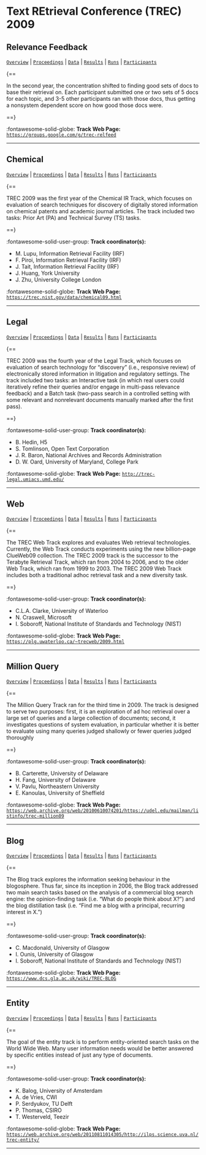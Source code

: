 # Text REtrieval Conference (TREC) 2009 

## Relevance Feedback

[`Overview`](./relfdbk/overview.md) | [`Proceedings`](./relfdbk/proceedings.md) | [`Data`](./relfdbk/data.md) | [`Results`](./relfdbk/results.md) | [`Runs`](./relfdbk/runs.md) | [`Participants`](./relfdbk/participants.md)

{==

In the second year, the concentration shifted to finding good sets of docs to base their retrieval on. Each participant submitted one or two sets of 5 docs for each topic, and 3-5 other participants ran with those docs, thus getting a nonsystem dependent score on how good those docs were.

==}

:fontawesome-solid-globe: **Track Web Page:** [`https://groups.google.com/g/trec-relfeed`](https://groups.google.com/g/trec-relfeed) 

---

## Chemical

[`Overview`](./chemical/overview.md) | [`Proceedings`](./chemical/proceedings.md) | [`Data`](./chemical/data.md) | [`Results`](./chemical/results.md) | [`Runs`](./chemical/runs.md) | [`Participants`](./chemical/participants.md)

{==

TREC 2009 was the first year of the Chemical IR Track, which focuses on evaluation of search techniques for discovery of digitally stored information on chemical patents and academic journal articles. The track included two tasks: Prior Art (PA) and Technical Survey (TS) tasks.

==}

:fontawesome-solid-user-group: **Track coordinator(s):**

- M. Lupu, Information Retrieval Facility (IRF) 
- F. Piroi, Information Retrieval Facility (IRF) 
- J. Tait, Information Retrieval Facility (IRF) 
- J. Huang, York University 
- J. Zhu, University College London 


:fontawesome-solid-globe: **Track Web Page:** [`https://trec.nist.gov/data/chemical09.html`](https://trec.nist.gov/data/chemical09.html) 

---

## Legal

[`Overview`](./legal/overview.md) | [`Proceedings`](./legal/proceedings.md) | [`Data`](./legal/data.md) | [`Results`](./legal/results.md) | [`Runs`](./legal/runs.md) | [`Participants`](./legal/participants.md)

{==

TREC 2009 was the fourth year of the Legal Track, which focuses on evaluation of search technology for “discovery” (i.e., responsive review) of electronically stored information in litigation and regulatory settings. The track included two tasks: an Interactive task (in which real users could iteratively refine their queries and/or engage in multi-pass relevance feedback) and a Batch task (two-pass search in a controlled setting with some relevant and nonrelevant documents manually marked after the first pass).

==}

:fontawesome-solid-user-group: **Track coordinator(s):**

- B. Hedin, H5 
- S. Tomlinson, Open Text Corporation 
- J. R. Baron, National Archives and Records Administration 
- D. W. Oard, University of Maryland, College Park 


:fontawesome-solid-globe: **Track Web Page:** [`http://trec-legal.umiacs.umd.edu/`](http://trec-legal.umiacs.umd.edu/) 

---

## Web

[`Overview`](./web/overview.md) | [`Proceedings`](./web/proceedings.md) | [`Data`](./web/data.md) | [`Results`](./web/results.md) | [`Runs`](./web/runs.md) | [`Participants`](./web/participants.md)

{==

The TREC Web Track explores and evaluates Web retrieval technologies. Currently, the Web Track conducts experiments using the new billion-page ClueWeb09 collection. The TREC 2009 track is the successor to the Terabyte Retrieval Track, which ran from 2004 to 2006, and to the older Web Track, which ran from 1999 to 2003. The TREC 2009 Web Track includes both a traditional adhoc retrieval task and a new diversity task.

==}

:fontawesome-solid-user-group: **Track coordinator(s):**

- C.L.A. Clarke, University of Waterloo 
- N. Craswell, Microsoft 
- I. Soboroff, National Institute of Standards and Technology (NIST) 


:fontawesome-solid-globe: **Track Web Page:** [`https://plg.uwaterloo.ca/~trecweb/2009.html`](https://plg.uwaterloo.ca/~trecweb/2009.html) 

---

## Million Query

[`Overview`](./million-query/overview.md) | [`Proceedings`](./million-query/proceedings.md) | [`Data`](./million-query/data.md) | [`Results`](./million-query/results.md) | [`Runs`](./million-query/runs.md) | [`Participants`](./million-query/participants.md)

{==

The Million Query Track ran for the third time in 2009. The track is designed to serve two purposes: first, it is an exploration of ad hoc retrieval over a large set of queries and a large collection of documents; second, it investigates questions of system evaluation, in particular whether it is better to evaluate using many queries judged shallowly or fewer queries judged thoroughly

==}

:fontawesome-solid-user-group: **Track coordinator(s):**

- B. Carterette, University of Delaware 
- H. Fang, University of Delaware 
- V. Pavlu, Northeastern University 
- E. Kanoulas, University of Sheffield 


:fontawesome-solid-globe: **Track Web Page:** [`https://web.archive.org/web/20100610074201/https://udel.edu/mailman/listinfo/trec-million09`](https://web.archive.org/web/20100610074201/https://udel.edu/mailman/listinfo/trec-million09) 

---

## Blog

[`Overview`](./blog/overview.md) | [`Proceedings`](./blog/proceedings.md) | [`Data`](./blog/data.md) | [`Results`](./blog/results.md) | [`Runs`](./blog/runs.md) | [`Participants`](./blog/participants.md)

{==

The Blog track explores the information seeking behaviour in the blogosphere. Thus far, since its inception in 2006, the Blog track addressed two main search tasks based on the analysis of a commercial blog search engine: the opinion-finding task (i.e. “What do people think about X?”) and the blog distillation task (i.e. “Find me a blog with a principal, recurring interest in X.”)

==}

:fontawesome-solid-user-group: **Track coordinator(s):**

- C. Macdonald, University of Glasgow 
- I. Ounis, University of Glasgow 
- I. Soboroff, National Institute of Standards and Technology (NIST) 


:fontawesome-solid-globe: **Track Web Page:** [`https://www.dcs.gla.ac.uk/wiki/TREC-BLOG`](https://www.dcs.gla.ac.uk/wiki/TREC-BLOG) 

---

## Entity

[`Overview`](./entity/overview.md) | [`Proceedings`](./entity/proceedings.md) | [`Data`](./entity/data.md) | [`Results`](./entity/results.md) | [`Runs`](./entity/runs.md) | [`Participants`](./entity/participants.md)

{==

The goal of the entity track is to perform entity-oriented search tasks on the World Wide Web. Many user information needs would be better answered by specific entities instead of just any type of documents.

==}

:fontawesome-solid-user-group: **Track coordinator(s):**

- K. Balog, University of Amsterdam 
- A. de Vries, CWI 
- P. Serdyukov, TU Delft 
- P. Thomas, CSIRO 
- T. Westerveld, Teezir 


:fontawesome-solid-globe: **Track Web Page:** [`https://web.archive.org/web/20110811014305/http://ilps.science.uva.nl/trec-entity/`](https://web.archive.org/web/20110811014305/http://ilps.science.uva.nl/trec-entity/) 

---

